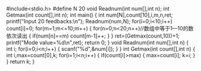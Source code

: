 #include<stdio.h>
#define N 20
void Readnum(int num[],int n);
int Getmax(int count[],int n);
int main()
{
    int num[N],count[10],i,m,n,ret;
    printf("Input 20 feedbacks:\n");
    Readnum(num,N);
    for(i=0;i<10;i++)
        count[i]=0;
    for(m=1;m<=10;m++)
    {
        for(n=0;n<20;n++)//数组中等于1—10的数依次读出
        {
            if(num[n]==m)
                count[m-1]++;
        }
    }
    ret=(Getmax(count,10))+1;
    printf("Mode value=%d\n",ret);
    return 0;
}
void Readnum(int num[],int n)
{
    int i;
    for(i=0;i<n;i++)
    {
        scanf("%d",&num[i]);
    }
}
int Getmax(int count[],int n)
{
    int i,max=count[0],k;
    for(i=1;i<n;i++)
    {
        if(count[i]>max)
        {
            max=count[i];
            k=i;
        }
    }
    return k;
}
